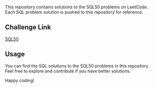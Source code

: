 This repository contains solutions to the SQL50 problems on LeetCode. Each SQL problem solution is pushed to this repository for reference.

## Challenge Link

[SQL50](https://leetcode.com/studyplan/top-sql-50/)

## Usage

You can find the SQL solutions to the SQL50 problems in this repository. Feel free to explore and contribute if you have better solutions.

Happy coding!